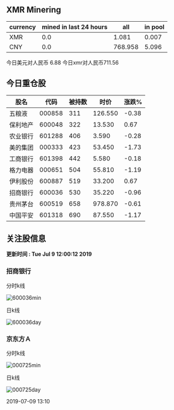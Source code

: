 ## XMR Minering

|currency|mined in last 24 hours|all|in pool|
|---|---|---|---|
|XMR|0.0|1.081|0.007|
|CNY|0.0|768.958|5.096|

今日美元对人民币 6.88	今日xmr对人民币711.56


## 今日重仓股 

|股名|代码|被持数|时价|涨跌%|
|---|---|---|---|---|
|五粮液|000858|311|126.550|-0.38|
|保利地产|600048|322|13.530|0.67|
|农业银行|601288|406|3.590|-0.28|
|美的集团|000333|423|53.450|-1.73|
|工商银行|601398|442|5.580|-0.18|
|格力电器|000651|504|55.810|-1.19|
|伊利股份|600887|519|33.200|0.67|
|招商银行|600036|530|35.220|-0.96|
|贵州茅台|600519|658|978.870|-0.61|
|中国平安|601318|690|87.550|-1.17|

## 关注股信息
**更新时间 : Tue Jul  9 12:00:12 2019**
### 招商银行 
分时k线

![600036min](http://image.sinajs.cn/newchart/min/n/sh600036.gif)

日k线

![600036day](http://image.sinajs.cn/newchart/daily/n/sh600036.gif)

### 京东方Ａ 
分时k线

![000725min](http://image.sinajs.cn/newchart/min/n/sz000725.gif)

日k线

![000725day](http://image.sinajs.cn/newchart/daily/n/sz000725.gif)

2019-07-09 13:10